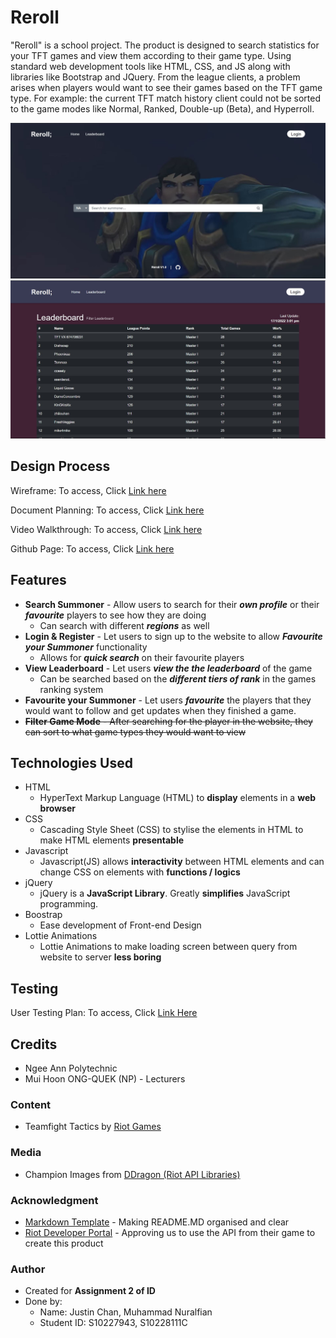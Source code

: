 # **Reroll**

"Reroll" is a school project. The product is designed to search statistics for your TFT games and view them according to their game type. Using standard web development tools like HTML, CSS, and JS along with libraries like Bootstrap and JQuery. From the league clients, a problem arises when players would want to see their games based on the TFT game type. For example: the current TFT match history client could not be sorted to the game modes like Normal, Ranked, Double-up (Beta), and Hyperroll.

![First Image](/assets/img/front-page.JPG)
![Second Image](/assets/img/front-page2.JPG)

## Design Process

Wireframe: To access, Click [Link here](https://xd.adobe.com/view/4210eedb-dbe8-4bda-b298-08e33856292c-1743/)

Document Planning: To access, Click [Link here](https://docs.google.com/document/d/17AAHQfqsdy0DkRjxTKTVVk0ij6p6-8CILsDvGjk0MGk/edit?usp=sharing)

Video Walkthrough: To access, Click [Link here](https://drive.google.com/file/d/1SiZqVCwot084XL1SQuuWjK2SktEFxnCL/view?usp=sharing)

Github Page: To access, Click [Link here](https://jstnde.github.io/Reroll/)

## Features

- **Search Summoner** - Allow users to search for their **_own profile_** or their **_favourite_** players to see how they are doing
  - Can search with different **_regions_** as well
- **Login & Register** - Let users to sign up to the website to allow **_Favourite your Summoner_** functionality
  - Allows for **_quick search_** on their favourite players
- **View Leaderboard** - Let users **_view the the leaderboard_** of the game
  - Can be searched based on the **_different tiers of rank_** in the games ranking system
- **Favourite your Summoner** - Let users **_favourite_** the players that they would want to follow and get updates when they finished a game.
- ~~**Filter Game Mode** - After searching for the player in the website, they can sort to what game types they would want to view~~

## Technologies Used

- HTML
  - HyperText Markup Language (HTML) to **display** elements in a **web browser**
- CSS
  - Cascading Style Sheet (CSS) to stylise the elements in HTML to make HTML elements **presentable**
- Javascript
  - Javascript(JS) allows **interactivity** between HTML elements and can change CSS on elements with **functions / logics**
- jQuery
  - jQuery is a **JavaScript Library**. Greatly **simplifies** JavaScript programming.
- Boostrap
  - Ease development of Front-end Design
- Lottie Animations
  - Lottie Animations to make loading screen between query from website to server **less boring**

## Testing

User Testing Plan: To access, Click [Link Here](https://docs.google.com/spreadsheets/d/1-bX5V7gpDPuSNAzdp1txPynxlz8rOFr4/edit?usp=sharing&ouid=105081913876152766046&rtpof=true&sd=true)

## Credits

- Ngee Ann Polytechnic
- Mui Hoon ONG-QUEK (NP) - Lecturers

### Content

- Teamfight Tactics by [Riot Games](https://teamfighttactics.leagueoflegends.com/en-gb/)

### Media

- Champion Images from [DDragon (Riot API Libraries)](https://riot-api-libraries.readthedocs.io/en/latest/ddragon.html)

### Acknowledgment

- [Markdown Template](https://github.com/immalcolm/interactivedev-readme-template) - Making README.MD organised and clear
- [Riot Developer Portal](https://developer.riotgames.com/) - Approving us to use the API from their game to create this product

### Author

- Created for **Assignment 2 of ID**
- Done by:
  - Name: Justin Chan, Muhammad Nuralfian
  - Student ID: S10227943, S10228111C
